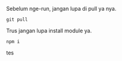 Sebelum nge-run, jangan lupa di pull ya nya.

```
git pull
```

Trus jangan lupa install module ya.

```
npm i
```

tes
